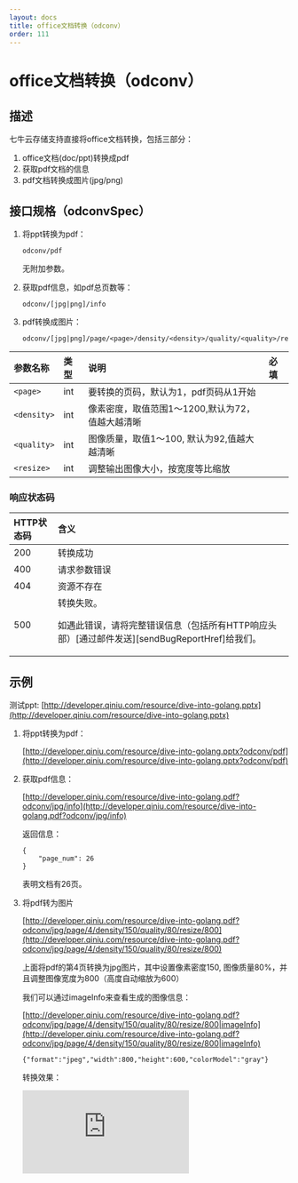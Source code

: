 ```yaml
---
layout: docs
title: office文档转换（odconv）
order: 111
---
```


<a id="odconv"></a>
# office文档转换（odconv）

<a id="description"></a>
## 描述

七牛云存储支持直接将office文档转换，包括三部分：

1. office文档(doc/ppt)转换成pdf
2. 获取pdf文档的信息
3. pdf文档转换成图片(jpg/png)

<a id="specification"></a>
## 接口规格（odconvSpec）

1. 将ppt转换为pdf：  

	```
	odconv/pdf
	```

	无附加参数。  

2. 获取pdf信息，如pdf总页数等：  

	```
	odconv/[jpg|png]/info
	```

3. pdf转换成图片：  

	```
	odconv/[jpg|png]/page/<page>/density/<density>/quality/<quality>/resize/<resize>
	```

参数名称          | 类型   | 说明                                                                          | 必填 
:---------------- | :----- | :---------------------------------------------------------------------------- | :---
`<page>`          | int    | 要转换的页码，默认为1，pdf页码从1开始                                         |
`<density>`       | int    | 像素密度，取值范围1～1200,默认为72，值越大越清晰                              |
`<quality>`       | int    | 图像质量，取值1～100, 默认为92,值越大越清晰                                   |
`<resize>`        | int    | 调整输出图像大小，按宽度等比缩放                                              |

### 响应状态码

HTTP状态码 | 含义
:--------- | :--------------------------
200        | 转换成功
400	       | 请求参数错误
404        | 资源不存在
500	       | 转换失败。<p>如遇此错误，请将完整错误信息（包括所有HTTP响应头部）[通过邮件发送][sendBugReportHref]给我们。

<a id="samples"></a>

## 示例

测试ppt: [http://developer.qiniu.com/resource/dive-into-golang.pptx](http://developer.qiniu.com/resource/dive-into-golang.pptx)

1. 将ppt转换为pdf：  

	[http://developer.qiniu.com/resource/dive-into-golang.pptx?odconv/pdf](http://developer.qiniu.com/resource/dive-into-golang.pptx?odconv/pdf)

2. 获取pdf信息：  

	[http://developer.qiniu.com/resource/dive-into-golang.pdf?odconv/jpg/info](http://developer.qiniu.com/resource/dive-into-golang.pdf?odconv/jpg/info)

	返回信息：  

	```
	{
	    "page_num": 26
	}
	```

	表明文档有26页。  

3. 将pdf转为图片

	[http://developer.qiniu.com/resource/dive-into-golang.pdf?odconv/jpg/page/4/density/150/quality/80/resize/800](http://developer.qiniu.com/resource/dive-into-golang.pdf?odconv/jpg/page/4/density/150/quality/80/resize/800)

	上面将pdf的第4页转换为jpg图片，其中设置像素密度150, 图像质量80%，并且调整图像宽度为800（高度自动缩放为600）

	我们可以通过imageInfo来查看生成的图像信息：  

	[http://developer.qiniu.com/resource/dive-into-golang.pdf?odconv/jpg/page/4/density/150/quality/80/resize/800|imageInfo](http://developer.qiniu.com/resource/dive-into-golang.pdf?odconv/jpg/page/4/density/150/quality/80/resize/800|imageInfo)

	```
	{"format":"jpeg","width":800,"height":600,"colorModel":"gray"}
	```

	转换效果：

	![http://developer.qiniu.com/resource/dive-into-golang.pdf?odconv/jpg/page/4/density/150/quality/80/resize/800
	](http://developer.qiniu.com/resource/dive-into-golang.pdf?odconv/jpg/page/4/density/150/quality/80/resize/800
	)
